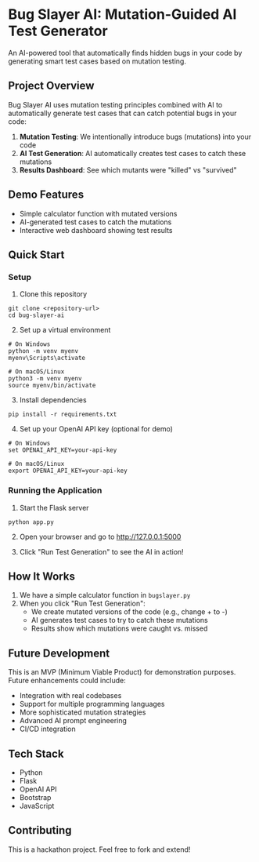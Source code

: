 # Bug Slayer AI: Mutation-Guided AI Test Generator

An AI-powered tool that automatically finds hidden bugs in your code by generating smart test cases based on mutation testing.

## Project Overview

Bug Slayer AI uses mutation testing principles combined with AI to automatically generate test cases that can catch potential bugs in your code:

1. **Mutation Testing**: We intentionally introduce bugs (mutations) into your code
2. **AI Test Generation**: AI automatically creates test cases to catch these mutations
3. **Results Dashboard**: See which mutants were "killed" vs "survived"

## Demo Features

- Simple calculator function with mutated versions
- AI-generated test cases to catch the mutations
- Interactive web dashboard showing test results

## Quick Start

### Setup

1. Clone this repository
```
git clone <repository-url>
cd bug-slayer-ai
```

2. Set up a virtual environment
```
# On Windows
python -m venv myenv
myenv\Scripts\activate

# On macOS/Linux
python3 -m venv myenv
source myenv/bin/activate
```

3. Install dependencies
```
pip install -r requirements.txt
```

4. Set up your OpenAI API key (optional for demo)
```
# On Windows
set OPENAI_API_KEY=your-api-key

# On macOS/Linux
export OPENAI_API_KEY=your-api-key
```

### Running the Application

1. Start the Flask server
```
python app.py
```

2. Open your browser and go to http://127.0.0.1:5000

3. Click "Run Test Generation" to see the AI in action!

## How It Works

1. We have a simple calculator function in `bugslayer.py`
2. When you click "Run Test Generation":
   - We create mutated versions of the code (e.g., change + to -)
   - AI generates test cases to try to catch these mutations
   - Results show which mutations were caught vs. missed

## Future Development

This is an MVP (Minimum Viable Product) for demonstration purposes. Future enhancements could include:

- Integration with real codebases
- Support for multiple programming languages
- More sophisticated mutation strategies
- Advanced AI prompt engineering
- CI/CD integration

## Tech Stack

- Python
- Flask
- OpenAI API
- Bootstrap
- JavaScript

## Contributing

This is a hackathon project. Feel free to fork and extend!